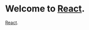 # Welcome to [React](https://facebook.github.io/react/).  

[React](https://facebook.github.io/react/).  


